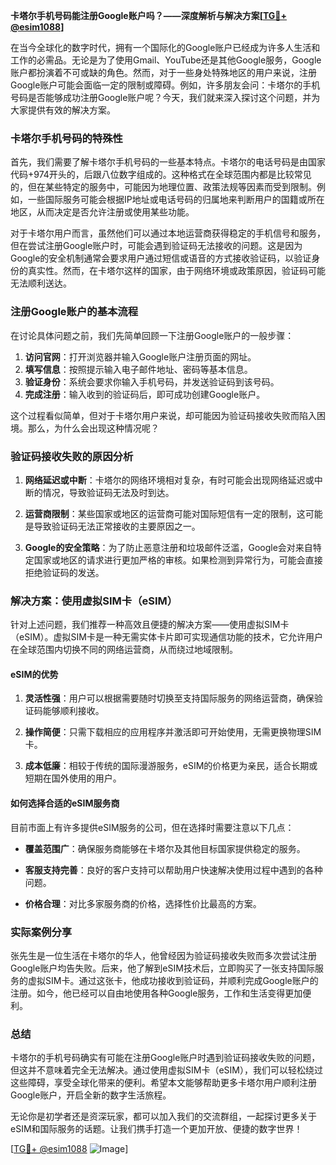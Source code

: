**卡塔尔手机号码能注册Google账户吗？——深度解析与解决方案[[TG💪+ @esim1088](https://t.me/s/esim1088)]**

在当今全球化的数字时代，拥有一个国际化的Google账户已经成为许多人生活和工作的必需品。无论是为了使用Gmail、YouTube还是其他Google服务，Google账户都扮演着不可或缺的角色。然而，对于一些身处特殊地区的用户来说，注册Google账户可能会面临一定的限制或障碍。例如，许多朋友会问：卡塔尔的手机号码是否能够成功注册Google账户呢？今天，我们就来深入探讨这个问题，并为大家提供有效的解决方案。

### 卡塔尔手机号码的特殊性

首先，我们需要了解卡塔尔手机号码的一些基本特点。卡塔尔的电话号码是由国家代码+974开头的，后跟八位数字组成的。这种格式在全球范围内都是比较常见的，但在某些特定的服务中，可能因为地理位置、政策法规等因素而受到限制。例如，一些国际服务可能会根据IP地址或电话号码的归属地来判断用户的国籍或所在地区，从而决定是否允许注册或使用某些功能。

对于卡塔尔用户而言，虽然他们可以通过本地运营商获得稳定的手机信号和服务，但在尝试注册Google账户时，可能会遇到验证码无法接收的问题。这是因为Google的安全机制通常会要求用户通过短信或语音的方式接收验证码，以验证身份的真实性。然而，在卡塔尔这样的国家，由于网络环境或政策原因，验证码可能无法顺利送达。

### 注册Google账户的基本流程

在讨论具体问题之前，我们先简单回顾一下注册Google账户的一般步骤：

1. **访问官网**：打开浏览器并输入Google账户注册页面的网址。
2. **填写信息**：按照提示输入电子邮件地址、密码等基本信息。
3. **验证身份**：系统会要求你输入手机号码，并发送验证码到该号码。
4. **完成注册**：输入收到的验证码后，即可成功创建Google账户。

这个过程看似简单，但对于卡塔尔用户来说，却可能因为验证码接收失败而陷入困境。那么，为什么会出现这种情况呢？

### 验证码接收失败的原因分析

1. **网络延迟或中断**：卡塔尔的网络环境相对复杂，有时可能会出现网络延迟或中断的情况，导致验证码无法及时到达。
   
2. **运营商限制**：某些国家或地区的运营商可能对国际短信有一定的限制，这可能是导致验证码无法正常接收的主要原因之一。

3. **Google的安全策略**：为了防止恶意注册和垃圾邮件泛滥，Google会对来自特定国家或地区的请求进行更加严格的审核。如果检测到异常行为，可能会直接拒绝验证码的发送。

### 解决方案：使用虚拟SIM卡（eSIM）

针对上述问题，我们推荐一种高效且便捷的解决方案——使用虚拟SIM卡（eSIM）。虚拟SIM卡是一种无需实体卡片即可实现通信功能的技术，它允许用户在全球范围内切换不同的网络运营商，从而绕过地域限制。

#### eSIM的优势

1. **灵活性强**：用户可以根据需要随时切换至支持国际服务的网络运营商，确保验证码能够顺利接收。
   
2. **操作简便**：只需下载相应的应用程序并激活即可开始使用，无需更换物理SIM卡。

3. **成本低廉**：相较于传统的国际漫游服务，eSIM的价格更为亲民，适合长期或短期在国外使用的用户。

#### 如何选择合适的eSIM服务商

目前市面上有许多提供eSIM服务的公司，但在选择时需要注意以下几点：

- **覆盖范围广**：确保服务商能够在卡塔尔及其他目标国家提供稳定的服务。
  
- **客服支持完善**：良好的客户支持可以帮助用户快速解决使用过程中遇到的各种问题。

- **价格合理**：对比多家服务商的价格，选择性价比最高的方案。

### 实际案例分享

张先生是一位生活在卡塔尔的华人，他曾经因为验证码接收失败而多次尝试注册Google账户均告失败。后来，他了解到eSIM技术后，立即购买了一张支持国际服务的虚拟SIM卡。通过这张卡，他成功接收到验证码，并顺利完成Google账户的注册。如今，他已经可以自由地使用各种Google服务，工作和生活变得更加便利。

### 总结

卡塔尔的手机号码确实有可能在注册Google账户时遇到验证码接收失败的问题，但这并不意味着完全无法解决。通过使用虚拟SIM卡（eSIM），我们可以轻松绕过这些障碍，享受全球化带来的便利。希望本文能够帮助更多卡塔尔用户顺利注册Google账户，开启全新的数字生活旅程。

无论你是初学者还是资深玩家，都可以加入我们的交流群组，一起探讨更多关于eSIM和国际服务的话题。让我们携手打造一个更加开放、便捷的数字世界！

[[TG💪+ @esim1088](https://t.me/s/esim1088) ![Image](https://i.postimg.cc/4NQfJmqS/Snipaste-2025-05-13-00-14-12.png)]